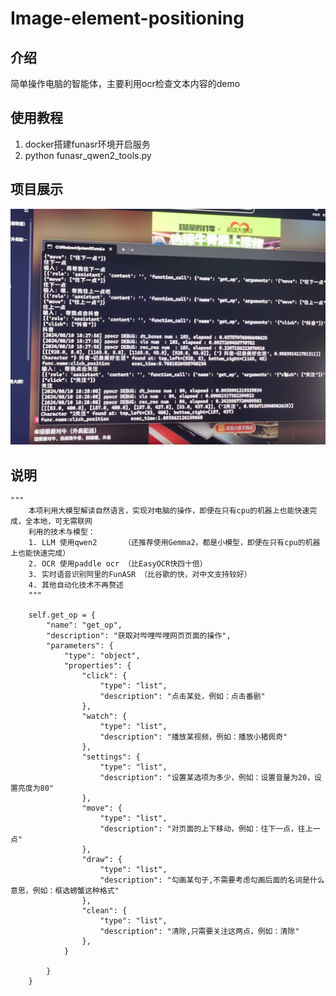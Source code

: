 # Image-element-positioning

## 介绍
简单操作电脑的智能体，主要利用ocr检查文本内容的demo

## 使用教程
1. docker搭建funasr环境开启服务
2. python funasr_qwen2_tools.py

## 项目展示
![5.jpg](imgs/5.jpg)




## 说明
    """
        本项利用大模型解读自然语言，实现对电脑的操作，即便在只有cpu的机器上也能快速完成，全本地，可无需联网
        利用的技术与模型：
        1. LLM 使用qwen2      （还推荐使用Gemma2，都是小模型，即便在只有cpu的机器上也能快速完成）
        2. OCR 使用paddle ocr （比EasyOCR快四十倍）
        3. 实时语音识别阿里的FunASR （比谷歌的快，对中文支持较好）
        4. 其他自动化技术不再赘述
        """

        self.get_op = {
            "name": "get_op",
            "description": "获取对哔哩哔哩网页页面的操作",
            "parameters": {
                "type": "object",
                "properties": {
                    "click": {
                        "type": "list",
                        "description": "点击某处，例如：点击番剧"
                    },
                    "watch": {
                        "type": "list",
                        "description": "播放某视频，例如：播放小猪佩奇"
                    },
                    "settings": {
                        "type": "list",
                        "description": "设置某选项为多少，例如：设置音量为20，设置亮度为80"
                    },
                    "move": {
                        "type": "list",
                        "description": "对页面的上下移动，例如：往下一点，往上一点"
                    },
                    "draw": {
                        "type": "list",
                        "description": "勾画某句子,不需要考虑勾画后面的名词是什么意思，例如：框选螃蟹这种格式"
                    },
                    "clean": {
                        "type": "list",
                        "description": "清除,只需要关注这两点，例如：清除"
                    },
                }

            }
        }
